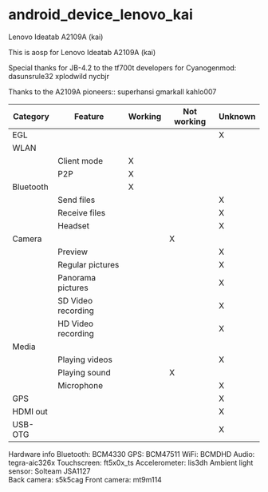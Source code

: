 android_device_lenovo_kai
=========================

Lenovo Ideatab A2109A (kai)

This is aosp for Lenovo Ideatab A2109A (kai)

Special thanks for JB-4.2 to the tf700t developers for Cyanogenmod:
  dasunsrule32
  xplodwild
  nycbjr


Thanks to the A2109A pioneers::
  superhansi
  gmarkall
  kahlo007

|Category |Feature |Working |Not working |Unknown |
|---------|--------|--------|------------|--------|
|EGL | | | |X |
|WLAN | | | | |
|  |Client mode |X | | |
|  |P2P |X | | |
|Bluetooth | |X | |
|  |Send files | | |X |
|  |Receive files | | |X |
|  |Headset | | |X |
|Camera | | |X | |
|  |Preview | | |X |
|  |Regular pictures | | |X |
|  |Panorama pictures | | |X |
|  |SD Video recording | | |X |
|  |HD Video recording | | |X |
|Media | | | | |
|  |Playing videos | | |X |
|  |Playing sound | |X | |
|  |Microphone | | |X |
|GPS | | | |X |
|HDMI out | | | |X |
|USB-OTG | | | |X |

Hardware info
Bluetooth: BCM4330
GPS: BCM47511
WiFi: BCMDHD
Audio: tegra-aic326x
Touchscreen: ft5x0x_ts
Accelerometer: lis3dh
Ambient light sensor: Solteam JSA1127	
Back camera: s5k5cag
Front camera: mt9m114


